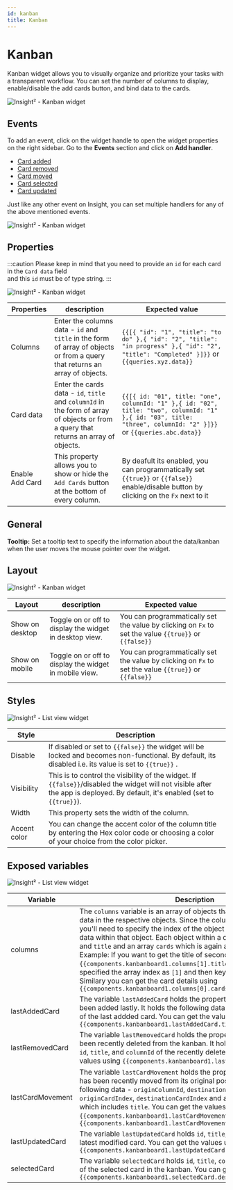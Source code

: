 ```yaml
---
id: kanban
title: Kanban
---
```


# Kanban

Kanban widget allows you to visually organize and prioritize your tasks with a transparent workflow. You can set the number of columns to display, enable/disable the add cards button, and bind data to the cards.



![Insight² - Kanban widget](/_images/insight2/widgets/kanban/kanban.png)



## Events

To add an event, click on the widget handle to open the widget properties on the right sidebar. Go to the **Events** section and click on **Add handler**.

- [Card added](#card-added)
- [Card removed](#card-removed)
- [Card moved](#card-moved)
- [Card selected](#card-selected)
- [Card updated](#card-updated)

Just like any other event on Insight, you can set multiple handlers for any of the above mentioned events.



![Insight² - Kanban widget](/_images/insight2/widgets/kanban/kanban-events.png)



## Properties



:::caution
Please keep in mind that you need to provide an `id` for each card in the `Card data` field <br />
and this `id` must be of type string.
:::

![Insight² - Kanban widget](/_images/insight2/widgets/kanban/properties.png)



| Properties      | description                                                                                                                           | Expected value                                                                                                                                                    |
| --------------- | ------------------------------------------------------------------------------------------------------------------------------------- | ----------------------------------------------------------------------------------------------------------------------------------------------------------------- |
| Columns         | Enter the columns data - `id` and `title` in the form of array of objects or from a query that returns an array of objects.           | `{{[{ "id": "1", "title": "to do" },{ "id": "2", "title": "in progress" },{ "id": "2", "title": "Completed" }]}}` or `{{queries.xyz.data}}`                       |
| Card data       | Enter the cards data - `id`, `title` and `columnId` in the form of array of objects or from a query that returns an array of objects. | `{{[{ id: "01", title: "one", columnId: "1" },{ id: "02", title: "two", columnId: "1" },{ id: "03", title: "three", columnId: "2" }]}}` or `{{queries.abc.data}}` |
| Enable Add Card | This property allows you to show or hide the `Add Cards` button at the bottom of every column.                                        | By deafult its enabled, you can programmatically set `{{true}}` or `{{false}}` enable/disable button by clicking on the `Fx` next to it                           |

## General

<b>Tooltip:</b> Set a tooltip text to specify the information about the data/kanban when the user moves the mouse pointer over the widget.

## Layout



![Insight² - Kanban widget](/_images/insight2/widgets/kanban/layout.png)



| Layout          | description                                             | Expected value                                                                                        |
| --------------- | ------------------------------------------------------- | ----------------------------------------------------------------------------------------------------- |
| Show on desktop | Toggle on or off to display the widget in desktop view. | You can programmatically set the value by clicking on `Fx` to set the value `{{true}}` or `{{false}}` |
| Show on mobile  | Toggle on or off to display the widget in mobile view.  | You can programmatically set the value by clicking on `Fx` to set the value `{{true}}` or `{{false}}` |

## Styles



![Insight² - List view widget](/_images/insight2/widgets/kanban/styles.png)



| Style        | Description                                                                                                                                                                   |
| ------------ | ----------------------------------------------------------------------------------------------------------------------------------------------------------------------------- |
| Disable      | If disabled or set to `{{false}}` the widget will be locked and becomes non-functional. By default, its disabled i.e. its value is set to `{{true}}` .                        |
| Visibility   | This is to control the visibility of the widget. If `{{false}}`/disabled the widget will not visible after the app is deployed. By default, it's enabled (set to `{{true}}`). |
| Width        | This property sets the width of the column.                                                                                                                                   |
| Accent color | You can change the accent color of the column title by entering the Hex color code or choosing a color of your choice from the color picker.                                  |

## Exposed variables



![Insight² - List view widget](/_images/insight2/widgets/kanban/variables.png)



| Variable         | Description                                                                                                                                                                                                                                                                                                                                                                                                                                                                                                                                                                                                                                                                      |
| ---------------- | -------------------------------------------------------------------------------------------------------------------------------------------------------------------------------------------------------------------------------------------------------------------------------------------------------------------------------------------------------------------------------------------------------------------------------------------------------------------------------------------------------------------------------------------------------------------------------------------------------------------------------------------------------------------------------- |
| columns          | The `columns` variable is an array of objects that includes the columns data in the respective objects. Since the columns variable is an array you'll need to specify the index of the object in the array to get the data within that object. Each object within a column has two keys - `id` and `title` and an array `cards` which is again an array of objects. Example: If you want to get the title of second card then you'll use `{{components.kanbanboard1.columns[1].title}}` - here we have specified the array index as `[1]` and then key which is the `title`. Similary you can get the card details using `{{components.kanbanboard1.columns[0].cards[1].title}}` |
| lastAddedCard    | The variable `lastAddedCard` holds the properties of the card that has been added lastly. It holds the following data - `id`, `title`, and `columnId` of the last addded card. You can get the values using `{{components.kanbanboard1.lastAddedCard.title}}`                                                                                                                                                                                                                                                                                                                                                                                                                    |
| lastRemovedCard  | The variable `lastRemovedCard` holds the properties of the card that has been recently deleted from the kanban. It holds the following data - `id`, `title`, and `columnId` of the recently deleted card. You can get the values using `{{components.kanbanboard1.lastRemovedCard.title}}`                                                                                                                                                                                                                                                                                                                                                                                       |
| lastCardMovement | The variable `lastCardMovement` holds the properties of the card that has been recently moved from its original position. It holds the following data - `originColumnId`, `destinationColumnId`, `originCardIndex`, `destinationCardIndex` and an object `cardDetails` which includes `title`. You can get the values using `{{components.kanbanboard1.lastCardMovement.cardDetails.title}}` or `{{components.kanbanboard1.lastCardMovement.destinationCardIndex}}`                                                                                                                                                                                                              |
| lastUpdatedCard  | The variable `lastUpdatedCard` holds `id`, `title`, and `columnId` of the latest modified card. You can get the values using `{{components.kanbanboard1.lastUpdatedCard.columnId}}`                                                                                                                                                                                                                                                                                                                                                                                                                                                                                              |
| selectedCard     | The variable `selectedCard` holds `id`, `title`, `columnId`, and `description` of the selected card in the kanban. You can get the values using `{{components.kanbanboard1.selectedCard.description}}`                                                                                                                                                                                                                                                                                                                                                                                                                                                                           |
